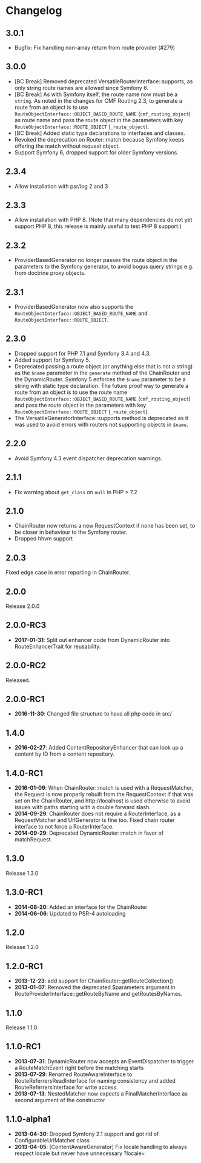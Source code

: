 Changelog
=========

3.0.1
-----

* Bugfix: Fix handling non-array return from route provider (#279)

3.0.0
-----

* [BC Break] Removed deprecated VersatileRouterInterface::supports, as only string route names are
  allowed since Symfony 6.
* [BC Break] As with Symfony itself, the route name now must be a `string`. As noted in
  the changes for CMF Routing 2.3, to generate a route from an object is to use
  `RouteObjectInterface::OBJECT_BASED_ROUTE_NAME` (`cmf_routing_object`) as
  route name and pass the route object in the parameters with key
  `RouteObjectInterface::ROUTE_OBJECT` (`_route_object`).
* [BC Break] Added static type declarations to interfaces and classes.
* Revoked the deprecation on Router::match because Symfony keeps offering the match without request
  object.
* Support Symfony 6, dropped support for older Symfony versions.

2.3.4
-----

* Allow installation with psr/log 2 and 3

2.3.3
-----

* Allow installation with PHP 8.
  (Note that many dependencies do not yet support PHP 8, this release is mainly useful to test PHP 8 support.)

2.3.2
-----

* ProviderBasedGenerator no longer passes the route object in the parameters
  to the Symfony generator, to avoid bogus query strings e.g. from doctrine
  proxy objects.

2.3.1
-----

* ProviderBasedGenerator now also supports the `RouteObjectInterface::OBJECT_BASED_ROUTE_NAME`
  and `RouteObjectInterface::ROUTE_OBJECT`.

2.3.0
-----

* Dropped support for PHP 7.1 and Symfony 3.4 and 4.3.
* Added support for Symfony 5.
* Deprecated passing a route object (or anything else that is not a string) as
  the `$name` parameter in the `generate` method of the ChainRouter and the
  DynamicRouter. Symfony 5 enforces the `$name` parameter to be a string with
  static type declaration.
  The future proof way to generate a route from an object is to use the route
  name `RouteObjectInterface::OBJECT_BASED_ROUTE_NAME` (`cmf_routing_object`)
  and pass the route object in the parameters with key
  `RouteObjectInterface::ROUTE_OBJECT` (`_route_object`).
* The VersatileGeneratorInterface::supports method is deprecated as it was used
  to avoid errors with routers not supporting objects in `$name`.

2.2.0
-----

* Avoid Symfony 4.3 event dispatcher deprecation warnings.

2.1.1
-----

* Fix warning about `get_class` on `null` in PHP > 7.2

2.1.0
-----

* ChainRouter now returns a new RequestContext if none has been set, to be closer in behaviour to the Symfony router.
* Dropped hhvm support

2.0.3
-----

Fixed edge case in error reporting in ChainRouter.

2.0.0
-----

Release 2.0.0

2.0.0-RC3
---------

 * **2017-01-31**: Split out enhancer code from DynamicRouter into RouteEnhancerTrait for reusability.

2.0.0-RC2
---------

Released.

2.0.0-RC1
---------

 * **2016-11-30**: Changed file structure to have all php code in src/

1.4.0
-----

 * **2016-02-27**: Added ContentRepositoryEnhancer that can look up a content by
   ID from a content repository.

1.4.0-RC1
---------

 * **2016-01-09**: When ChainRouter::match is used with a RequestMatcher, the
   Request is now properly rebuilt from the RequestContext if that was set on
   the ChainRouter, and http://localhost is used otherwise to avoid issues with
   paths starting with a double forward slash.
 * **2014-09-29**: ChainRouter does not require a RouterInterface, as a
   RequestMatcher and UrlGenerator is fine too. Fixed chain router interface to
   not force a RouterInterface.
 * **2014-09-29**: Deprecated DynamicRouter::match in favor of matchRequest.

1.3.0
-----

Release 1.3.0

1.3.0-RC1
---------

 * **2014-08-20**: Added an interface for the ChainRouter
 * **2014-06-06**: Updated to PSR-4 autoloading

1.2.0
-----

Release 1.2.0

1.2.0-RC1
---------

 * **2013-12-23**: add support for ChainRouter::getRouteCollection()
 * **2013-01-07**: Removed the deprecated $parameters argument in
   RouteProviderInterface::getRouteByName and getRoutesByNames.

1.1.0
-----

Release 1.1.0

1.1.0-RC1
---------

 * **2013-07-31**: DynamicRouter now accepts an EventDispatcher to trigger a
   RouteMatchEvent right before the matching starts
 * **2013-07-29**: Renamed RouteAwareInterface to RouteReferrersReadInterface
   for naming consistency and added RouteReferrersInterface for write access.
 * **2013-07-13**: NestedMatcher now expects a FinalMatcherInterface as second
   argument of the constructor

1.1.0-alpha1
------------

 * **2013-04-30**: Dropped Symfony 2.1 support and got rid of
   ConfigurableUrlMatcher class
 * **2013-04-05**: [ContentAwareGenerator] Fix locale handling to always respect
   locale but never have unnecessary ?locale=
